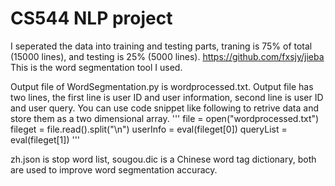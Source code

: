 # CS544 NLP project
I seperated the data into training and testing parts, traning is 75% of total (15000 lines), and testing is 25% (5000 lines).
https://github.com/fxsjy/jieba This is the word segmentation tool I used.

Output file of WordSegmentation.py is wordprocessed.txt. Output file has two lines, the first line is user ID and user information, second line is user ID and user query. You can use code snippet like following to retrive data and store them as a two dimensional array.
'''
file = open("wordprocessed.txt")
fileget = file.read().split("\n")
userInfo = eval(fileget[0])
queryList = eval(fileget[1])
'''

zh.json is stop word list, sougou.dic is a Chinese word tag dictionary, both are used to improve word segmentation accuracy.

